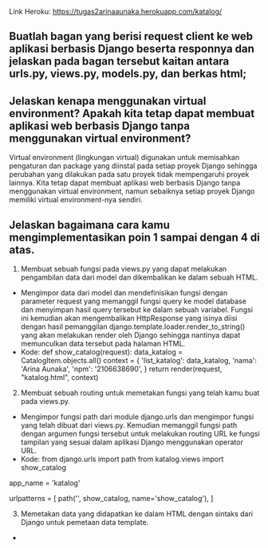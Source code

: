 Link Heroku: https://tugas2arinaaunaka.herokuapp.com/katalog/

## Buatlah bagan yang berisi request client ke web aplikasi berbasis Django beserta responnya dan jelaskan pada bagan tersebut kaitan antara urls.py, views.py, models.py, dan berkas html;

## Jelaskan kenapa menggunakan virtual environment? Apakah kita tetap dapat membuat aplikasi web berbasis Django tanpa menggunakan virtual environment?
Virtual environment (lingkungan virtual) digunakan untuk memisahkan pengaturan dan package yang diinstal pada setiap proyek Django sehingga perubahan yang dilakukan pada satu proyek tidak mempengaruhi proyek lainnya. Kita tetap dapat membuat aplikasi web berbasis Django tanpa menggunakan virtual environment, namun sebaiknya setiap proyek Django memiliki virtual environment-nya sendiri. 

## Jelaskan bagaimana cara kamu mengimplementasikan poin 1 sampai dengan 4 di atas.
1. Membuat sebuah fungsi pada views.py yang dapat melakukan pengambilan data dari model dan dikembalikan ke dalam sebuah HTML.
- Mengimpor data dari model dan mendefinisikan fungsi dengan parameter request yang memanggil fungsi query ke model database dan menyimpan hasil query tersebut ke dalam sebuah variabel. Fungsi ini kemudian akan mengembalikan HttpResponse yang isinya diisi dengan hasil pemanggilan django.template.loader.render_to_string() yang akan melakukan render oleh Django sehingga nantinya dapat memunculkan data tersebut pada halaman HTML.
- Kode:
def show_catalog(request):
    data_katalog = CatalogItem.objects.all()
    context = {
    'list_katalog': data_katalog,
    'nama': 'Arina Aunaka',
    'npm': '2106638690',
}
    return render(request, "katalog.html", context)

2. Membuat sebuah routing untuk memetakan fungsi yang telah kamu buat pada views.py.
- Mengimpor fungsi path dari module django.urls dan mengimpor fungsi yang telah dibuat dari views.py. Kemudian memanggil fungsi path dengan argumen fungsi tersebut untuk melakukan routing URL ke fungsi tampilan yang sesuai dalam aplikasi Django menggunakan operator URL.
- Kode:
from django.urls import path
from katalog.views import show_catalog

app_name = 'katalog'

urlpatterns = [
    path('', show_catalog, name='show_catalog'),
]

3. Memetakan data yang didapatkan ke dalam HTML dengan sintaks dari Django untuk pemetaan data template.
- 